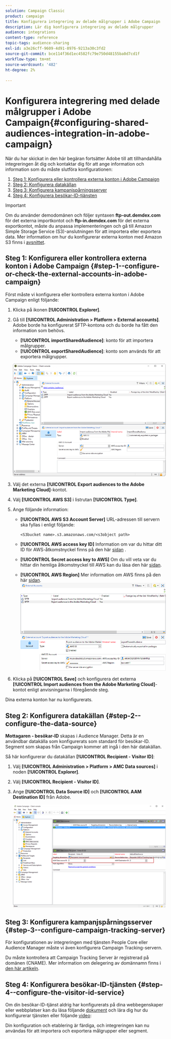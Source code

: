 ```yaml
---
solution: Campaign Classic
product: campaign
title: Konfigurera integrering av delade målgrupper i Adobe Campaign
description: Lär dig konfigurera integrering av delade målgrupper
audience: integrations
content-type: reference
topic-tags: audience-sharing
exl-id: a3e26cff-9609-4d91-8976-9213a30c3fd2
source-git-commit: bce114f36d1ec4582fc79e750d48155ba0d7cd1f
workflow-type: tm+mt
source-wordcount: '482'
ht-degree: 2%

---
```


# Konfigurera integrering med delade målgrupper i Adobe Campaign{#configuring-shared-audiences-integration-in-adobe-campaign}

När du har skickat in den här begäran fortsätter Adobe till att tillhandahålla integreringen åt dig och kontaktar dig för att ange information och information som du måste slutföra konfigurationen:

1. [Steg 1: Konfigurera eller kontrollera externa konton i Adobe Campaign](#step-1--configure-or-check-the-external-accounts-in-adobe-campaign)
1. [Steg 2: Konfigurera datakällan](#step-2--configure-the-data-source)
1. [Steg 3: Konfigurera kampanjspårningsserver](#step-3--configure-campaign-tracking-server)
1. [Steg 4: Konfigurera besökar-ID-tjänsten](#step-4--configure-the-visitor-id-service)

>[!IMPORTANT]
>
>Om du använder demodomänen och följer syntaxen **ftp-out.demdex.com** för det externa importkontot och **ftp-in.demdex.com** för det externa exportkontot, måste du anpassa implementeringen och gå till Amazon Simple Storage Service (S3)-anslutningen för att importera eller exportera data. Mer information om hur du konfigurerar externa konton med Amazon S3 finns i [avsnittet](../../integrations/using/configuring-shared-audiences-integration-in-adobe-campaign.md#step-1--configure-or-check-the-external-accounts-in-adobe-campaign).

## Steg 1: Konfigurera eller kontrollera externa konton i Adobe Campaign {#step-1--configure-or-check-the-external-accounts-in-adobe-campaign}

Först måste vi konfigurera eller kontrollera externa konton i Adobe Campaign enligt följande:

1. Klicka på ikonen **[!UICONTROL Explorer]**.
1. Gå till **[!UICONTROL Administration > Platform > External accounts]**. Adobe borde ha konfigurerat SFTP-kontona och du borde ha fått den information som behövs.

   * **[!UICONTROL importSharedAudience]**: konto för att importera målgrupper.
   * **[!UICONTROL exportSharedAudience]**: konto som används för att exportera målgrupper.

   ![](assets/aam_config_1.png)

1. Välj det externa **[!UICONTROL Export audiences to the Adobe Marketing Cloud]**-kontot.

1. Välj **[!UICONTROL AWS S3]** i listrutan **[!UICONTROL Type]**.

1. Ange följande information:

   * **[!UICONTROL AWS S3 Account Server]**
URL-adressen till servern ska fyllas i enligt följande:

      ```
      <S3bucket name>.s3.amazonaws.com/<s3object path>
      ```

   * **[!UICONTROL AWS access key ID]**
Information om var du hittar ditt ID för AWS-åtkomstnyckel finns på den här  [sidan](https://docs.aws.amazon.com/general/latest/gr/aws-sec-cred-types.html#access-keys-and-secret-access-keys) .

   * **[!UICONTROL Secret access key to AWS]**
Om du vill veta var du hittar din hemliga åtkomstnyckel till AWS kan du läsa den här  [sidan](https://aws.amazon.com/fr/blogs/security/wheres-my-secret-access-key/).

   * **[!UICONTROL AWS Region]**
Mer information om AWS finns på den här  [sidan](https://aws.amazon.com/about-aws/global-infrastructure/regions_az/).
   ![](assets/aam_config_2.png)

1. Klicka på **[!UICONTROL Save]** och konfigurera det externa **[!UICONTROL Import audiences from the Adobe Marketing Cloud]**-kontot enligt anvisningarna i föregående steg.

Dina externa konton har nu konfigurerats.

## Steg 2: Konfigurera datakällan {#step-2--configure-the-data-source}

**Mottagaren - besökar-ID** skapas i Audience Manager. Detta är en användbar datakälla som konfigurerats som standard för besökar-ID. Segment som skapas från Campaign kommer att ingå i den här datakällan.

Så här konfigurerar du datakällan **[!UICONTROL Recipient - Visitor ID]**:

1. Välj **[!UICONTROL Administration > Platform > AMC Data sources]** i noden **[!UICONTROL Explorer]**.
1. Välj **[!UICONTROL Recipient - Visitor ID]**.
1. Ange **[!UICONTROL Data Source ID]** och **[!UICONTROL AAM Destination ID]** från Adobe.

   ![](assets/aam_config_3.png)

## Steg 3: Konfigurera kampanjspårningsserver {#step-3--configure-campaign-tracking-server}

För konfigurationen av integreringen med tjänsten People Core eller Audience Manager måste vi även konfigurera Campaign Tracking-servern.

Du måste kontrollera att Campaign Tracking Server är registrerad på domänen (CNAME). Mer information om delegering av domännamn finns i [den här artikeln](https://helpx.adobe.com/se/campaign/kb/domain-name-delegation.html).

## Steg 4: Konfigurera besökar-ID-tjänsten {#step-4--configure-the-visitor-id-service}

Om din besökar-ID-tjänst aldrig har konfigurerats på dina webbegenskaper eller webbplatser kan du läsa följande [dokument](https://experienceleague.adobe.com/docs/id-service/using/implementation/setup-aam-analytics.html) och lära dig hur du konfigurerar tjänsten eller följande [video](https://helpx.adobe.com/marketing-cloud/how-to/email-marketing.html#step-two):

Din konfiguration och etablering är färdiga, och integreringen kan nu användas för att importera och exportera målgrupper eller segment.
